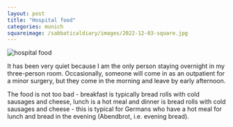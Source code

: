 ```yaml
---
layout: post
title: "Hospital food"
categories: munich
squareimage: /sabbaticaldiary/images/2022-12-03-square.jpg
---
```

<img src="/sabbaticaldiary/images/2022-12-03.jpg" alt="hospital food" class="center">

It has been very quiet because I am the only person staying overnight in my three-person room. Occasionally, someone will come in as an outpatient for a minor surgery, but they come in the morning and leave by early afternoon.

The food is not too bad - breakfast is typically bread rolls with cold sausages and cheese, lunch is a hot meal and dinner is bread rolls with cold sausages and cheese - this is typical for Germans who have a hot meal for lunch and bread in the evening (Abendbrot, i.e. evening bread).